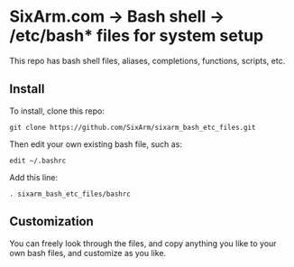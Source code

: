 # SixArm.com → Bash shell → <br> /etc/bash* files for system setup

This repo has bash shell files, aliases, completions, functions, scripts, etc.


## Install

To install, clone this repo:

```shell
git clone https://github.com/SixArm/sixarm_bash_etc_files.git
```

Then edit your own existing bash file, such as:

```shell
edit ~/.bashrc
```

Add this line:

```shell
. sixarm_bash_etc_files/bashrc
```

## Customization

You can freely look through the files, and copy anything you like
to your own bash files, and customize as you like.

